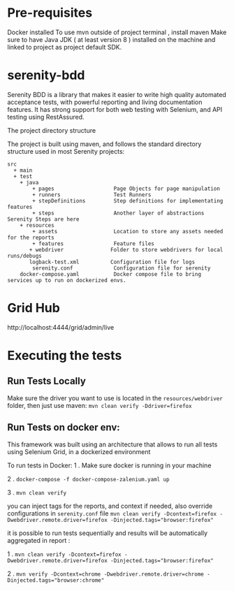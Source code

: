 # Pre-requisites


Docker installed
To use mvn outside of project terminal , install maven
Make sure to have Java JDK ( at least version 8 ) installed on the machine and linked to project as project default SDK.

# serenity-bdd


Serenity BDD is a library that makes it easier to write high quality automated acceptance tests, 
with powerful reporting and living documentation features. It has strong support for both web testing with Selenium, 
and API testing using RestAssured.

The project directory structure

The project is built using maven, and follows the standard directory structure used in most Serenity projects:

```
src
  + main
  + test
    + java                        
        + pages                   Page Objects for page manipulation  
        + runners                 Test Runners
        + stepDefinitions         Step definitions for implementating features
        + steps                   Another layer of abstractions Serenity Steps are here 
    + resources
        + assets                  Location to store any assets needed for the reports
        + features                Feature files
       + webdriver               Folder to store webdrivers for local runs/debugs
       logback-test.xml          Configuration file for logs
        serenity.conf             Configuration file for serenity
    docker-compose.yaml           Docker compose file to bring services up to run on dockerized envs.
```

# Grid Hub


http://localhost:4444/grid/admin/live


# Executing the tests

## Run Tests Locally


Make sure the driver you want to use is located in the `resources/webdriver` folder, then just use maven:
`mvn clean verify -Ddriver=firefox`

## Run Tests on docker env:


This framework was built using an architecture that allows to run all tests using Selenium Grid, in a dockerized environment
 
To run tests in Docker: 
1 . Make sure docker is running in your machine

2 . `docker-compose -f docker-compose-zalenium.yaml up`

3 . `mvn clean verify`

you can inject tags for the reports, and context if needed, also override configurations in `serenity.conf` file
`mvn clean verify -Dcontext=firefox -Dwebdriver.remote.driver=firefox -Dinjected.tags="browser:firefox"`

it is possible to run tests sequentially and results will be automatically aggregated in report : 

1 . `mvn clean verify -Dcontext=firefox -Dwebdriver.remote.driver=firefox -Dinjected.tags="browser:firefox"`

2 . `mvn verify -Dcontext=chrome -Dwebdriver.remote.driver=chrome -Dinjected.tags="browser:chrome"`
